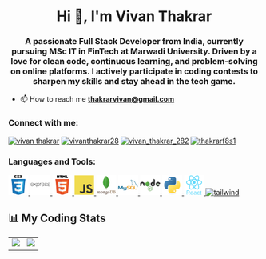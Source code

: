 <h1 align="center">Hi 👋, I'm Vivan Thakrar</h1>
<h3 align="center">A passionate Full Stack Developer from India, currently pursuing MSc IT in FinTech at Marwadi University. Driven by a love for clean code, continuous learning, and problem-solving on online platforms. I actively participate in coding contests to sharpen my skills and stay ahead in the tech game.</h3>

- 📫 How to reach me **thakrarvivan@gmail.com**

<h3 align="left">Connect with me:</h3>
<p align="left">
<a href="https://www.linkedin.com/in/vivan-thakrar-1b22672b2/" target="blank"><img align="center" src="https://raw.githubusercontent.com/rahuldkjain/github-profile-readme-generator/master/src/images/icons/Social/linked-in-alt.svg" alt="vivan thakrar" height="30" width="40" /></a>
<a href="https://www.codechef.com/users/vivanthakrar28" target="blank"><img align="center" src="https://cdn.jsdelivr.net/npm/simple-icons@3.1.0/icons/codechef.svg" alt="vivanthakrar28" height="30" width="40" /></a>
<a href="https://www.leetcode.com/vivan_thakrar_282" target="blank"><img align="center" src="https://raw.githubusercontent.com/rahuldkjain/github-profile-readme-generator/master/src/images/icons/Social/leet-code.svg" alt="vivan_thakrar_282" height="30" width="40" /></a>
<a href="https://auth.geeksforgeeks.org/user/thakrarf8s1" target="blank"><img align="center" src="https://raw.githubusercontent.com/rahuldkjain/github-profile-readme-generator/master/src/images/icons/Social/geeks-for-geeks.svg" alt="thakrarf8s1" height="30" width="40" /></a>
</p>

<h3 align="left">Languages and Tools:</h3>
<p align="left"> <a href="https://www.w3schools.com/css/" target="_blank" rel="noreferrer"> <img src="https://raw.githubusercontent.com/devicons/devicon/master/icons/css3/css3-original-wordmark.svg" alt="css3" width="40" height="40"/> </a> <a href="https://expressjs.com" target="_blank" rel="noreferrer"> <img src="https://raw.githubusercontent.com/devicons/devicon/master/icons/express/express-original-wordmark.svg" alt="express" width="40" height="40"/> </a> <a href="https://www.w3.org/html/" target="_blank" rel="noreferrer"> <img src="https://raw.githubusercontent.com/devicons/devicon/master/icons/html5/html5-original-wordmark.svg" alt="html5" width="40" height="40"/> </a> <a href="https://developer.mozilla.org/en-US/docs/Web/JavaScript" target="_blank" rel="noreferrer"> <img src="https://raw.githubusercontent.com/devicons/devicon/master/icons/javascript/javascript-original.svg" alt="javascript" width="40" height="40"/> </a> <a href="https://www.mongodb.com/" target="_blank" rel="noreferrer"> <img src="https://raw.githubusercontent.com/devicons/devicon/master/icons/mongodb/mongodb-original-wordmark.svg" alt="mongodb" width="40" height="40"/> </a> <a href="https://www.mysql.com/" target="_blank" rel="noreferrer"> <img src="https://raw.githubusercontent.com/devicons/devicon/master/icons/mysql/mysql-original-wordmark.svg" alt="mysql" width="40" height="40"/> </a> <a href="https://nodejs.org" target="_blank" rel="noreferrer"> <img src="https://raw.githubusercontent.com/devicons/devicon/master/icons/nodejs/nodejs-original-wordmark.svg" alt="nodejs" width="40" height="40"/> </a> <a href="https://www.python.org" target="_blank" rel="noreferrer"> <img src="https://raw.githubusercontent.com/devicons/devicon/master/icons/python/python-original.svg" alt="python" width="40" height="40"/> </a> <a href="https://reactjs.org/" target="_blank" rel="noreferrer"> <img src="https://raw.githubusercontent.com/devicons/devicon/master/icons/react/react-original-wordmark.svg" alt="react" width="40" height="40"/> </a> <a href="https://tailwindcss.com/" target="_blank" rel="noreferrer"> <img src="https://www.vectorlogo.zone/logos/tailwindcss/tailwindcss-icon.svg" alt="tailwind" width="40" height="40"/> </a> </p>

## 📊 My Coding Stats

<table>
  <tr>
    <td><img src="https://leetcard.jacoblin.cool/Vivan_Thakrar_282?theme=white&font=baloo&ext=heatmap" /></td>
    <td><img src="https://github-readme-stats.vercel.app/api?username=vivanthakrar-282&show_icons=true&locale=en" /></td>
  </tr>
</table>

